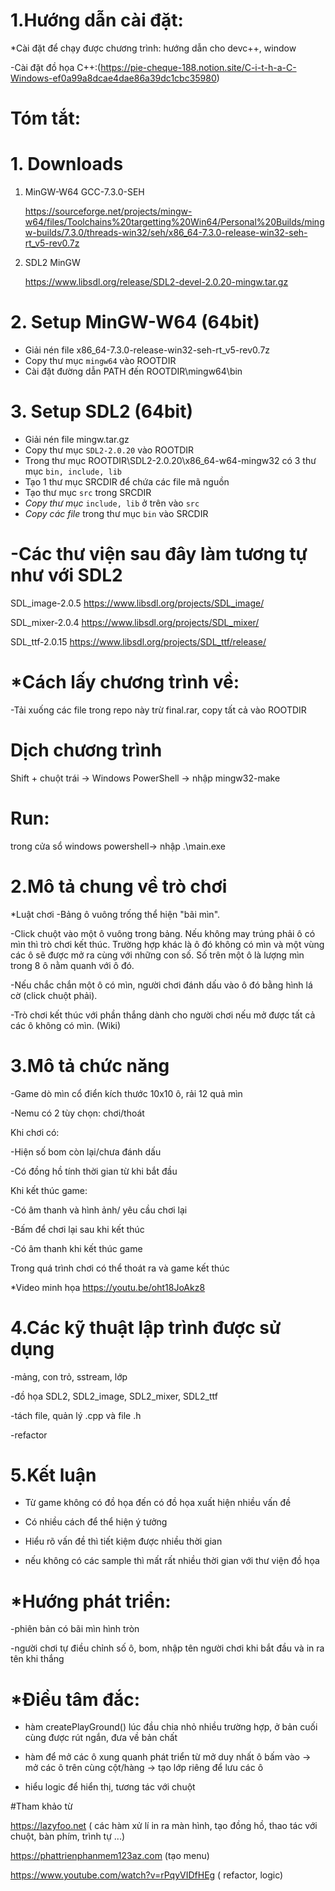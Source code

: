 # 1.Hướng dẫn cài đặt: 
*Cài đặt để chạy được chương trình: hướng dẫn cho devc++, window



-Cài đặt đồ họa C++:(https://pie-cheque-188.notion.site/C-i-t-h-a-C-Windows-ef0a99a8dcae4dae86a39dc1cbc35980)




# Tóm tắt:
# 1. Downloads

1. MinGW-W64 GCC-7.3.0-SEH 
    
    https://sourceforge.net/projects/mingw-w64/files/Toolchains%20targetting%20Win64/Personal%20Builds/mingw-builds/7.3.0/threads-win32/seh/x86_64-7.3.0-release-win32-seh-rt_v5-rev0.7z
    
2. SDL2 MinGW
    
    https://www.libsdl.org/release/SDL2-devel-2.0.20-mingw.tar.gz
    
    


# 2. Setup MinGW-W64 (64bit)

- Giải nén file x86_64-7.3.0-release-win32-seh-rt_v5-rev0.7z
- Copy thư mục `mingw64` vào ROOTDIR
- Cài đặt đường dẫn PATH đến  ROOTDIR\mingw64\bin

# 3. Setup SDL2 (64bit)

- Giải nén file mingw.tar.gz
- Copy thư mục `SDL2-2.0.20` vào ROOTDIR
- Trong thư mục ROOTDIR\SDL2-2.0.20\x86_64-w64-mingw32 có 3 thư mục `bin, include, lib`
- Tạo 1 thư mục SRCDIR để chứa các file mã nguồn
- Tạo thư mục `src` trong SRCDIR
- *Copy thư mục* `include, lib` ở trên vào `src`
- *Copy các file* trong thư mục `bin` vào SRCDIR
  
  
  
  
# -Các thư viện sau đây làm tương tự như với SDL2
  
  
SDL_image-2.0.5 https://www.libsdl.org/projects/SDL_image/
  
  
  
  
  
SDL_mixer-2.0.4 https://www.libsdl.org/projects/SDL_mixer/ 
  
  
  
  
  
  
  
  
  
  
SDL_ttf-2.0.15 https://www.libsdl.org/projects/SDL_ttf/release/
  
  
  
  
  
  
  
  
  
  
  
  
  
  
  
  
  
  # *Cách lấy chương trình về: 
-Tải xuống các file trong repo này trừ final.rar, copy tất cả vào ROOTDIR
  
  # Dịch chương trình
  
  
  Shift + chuột trái -> Windows PowerShell -> nhập mingw32-make
  
  
  
  # Run:
  
  
  
  trong cửa sổ windows powershell-> nhập .\main.exe
  
  
  
# 2.Mô tả chung về trò chơi 
  
  
  
*Luật chơi -Bảng ô vuông trống thể hiện "bãi mìn". 
  

  
  
  
-Click chuột vào một ô vuông trong bảng. Nếu không may trúng phải ô có mìn thì trò chơi kết thúc. Trường hợp khác là ô đó không có mìn và một vùng các ô sẽ được mở ra cùng với những con số. Số trên một ô là lượng mìn trong 8 ô nằm quanh với ô đó. 
  
  
  
  
-Nếu chắc chắn một ô có mìn, người chơi đánh dấu vào ô đó bằng hình lá cờ (click chuột phải). 
  
  
  
-Trò chơi kết thúc với phần thắng dành cho người chơi nếu mở được tất cả các ô không có mìn. (Wiki)
  
  
  
# 3.Mô tả chức năng 
  
  
  
  
-Game dò mìn cổ điển kích thước 10x10 ô, rải 12 quả mìn
  
  
-Nemu có 2 tùy chọn: chơi/thoát  
  
Khi chơi có:



-Hiện số bom còn lại/chưa đánh dấu




-Có đồng hồ tính thời gian từ khi bắt đầu




Khi kết thúc game:




-Có âm thanh và hình ảnh/ yêu cầu chơi lại 




-Bấm để chơi lại sau khi kết thúc 
  
 
  
  
  
  
-Có âm thanh khi kết thúc game




  
 Trong quá trình chơi có thể thoát ra và game kết thúc
  
  
  
  
  
*Video minh họa https://youtu.be/oht18JoAkz8
  
  
  
# 4.Các kỹ thuật lập trình được sử dụng 
  
  
  
-mảng, con trỏ, sstream, lớp


-đồ họa SDL2, SDL2_image,  SDL2_mixer,  SDL2_ttf


-tách file, quản lý .cpp và file .h
 
 
-refactor
  
  
  
# 5.Kết luận 

- Từ game không có đồ họa đến có đồ họa xuất hiện nhiều vấn đề

- Có nhiều cách để thể hiện ý tưởng

- Hiểu rõ vấn đề thì tiết kiệm được nhiều thời gian

- nếu không có các sample thì mất rất nhiều thời gian với thư viện đồ họa


# *Hướng phát triển: 
  
  
  
  -phiên bản có bãi mìn hình tròn
  
  
  
  -người chơi tự điều chỉnh số ô, bom, nhập tên người chơi khi bắt đầu và in ra tên khi thắng
  
  
  

  
# *Điều tâm đắc:
  
  
  - hàm createPlayGround() lúc đầu chia nhỏ nhiều trường hợp, ở bản cuối cùng được rút ngắn, đưa về bản chất



  - hàm để mở các ô xung quanh phát triển từ mở duy nhất ô bấm vào -> mở các ô trên cùng cột/hàng -> tạo lớp riêng để lưu các ô 


  - hiểu logic để hiển thị, tương tác với chuột
    

#Tham khảo từ  

https://lazyfoo.net ( các hàm xử lí in ra màn hình, tạo đồng hồ, thao tác với chuột, bàn phím, trình tự ...)

https://phattrienphanmem123az.com (tạo menu)

https://www.youtube.com/watch?v=rPqyVIDfHEg ( refactor, logic)



  
  
  
  

  


